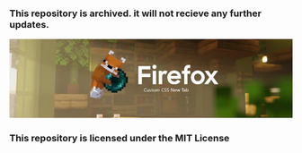 <h3>This repository is archived. it will not recieve any further updates.</h3>
<p align="center">
  <img src="https://github.com/Spelis123/MC-NewTab-for-Firefox/blob/main/image.png" />
</p>
<h3>This repository is licensed under the MIT License </h3>
